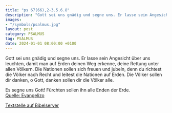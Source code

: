 ```yaml
---
title: "ps 67(66),2-3.5.6.8"
description: "Gott sei uns gnädig und segne uns. Er lasse sein Angesicht über uns leuchten, damit man auf Erden deinen Weg erkenne, deine Rettung unter allen Völkern.  Die Nationen sollen sich freuen und jubeln, denn du richtest die Völker nach Recht und leitest die Nationen auf Erden. Die Völ...."
images:
- "/symbols/psalmus.jpg"
layout: post
category: PSALMUS
tag: PSALMUS
date: 2024-01-01 08:00:00 +0100
---
```

Gott sei uns gnädig und segne uns. Er lasse sein Angesicht über uns leuchten,
damit man auf Erden deinen Weg erkenne, deine Rettung unter allen Völkern. 
Die Nationen sollen sich freuen und jubeln, denn du richtest die Völker nach Recht und leitest die Nationen auf Erden.
Die Völker sollen dir danken, o Gott, danken sollen dir die Völker alle.<!--more--> 

Es segne uns Gott! Fürchten sollen ihn alle Enden der Erde.<br>
[Quelle: Evangelizo](https://evangeliumtagfuertag.org/DE/gospel)

[Textstelle auf Bibelserver](https://www.bibleserver.com/EU/ps67(66),2-3.5.6.8)
